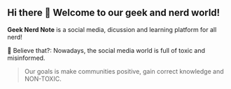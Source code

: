 ## Hi there 👋 Welcome to our geek and nerd world! 

<!--

**Here are some ideas to get you started:**

🙋‍♀️ A short introduction - what is your organization all about?
🌈 Contribution guidelines - how can the community get involved?
👩‍💻 Useful resources - where can the community find your docs? Is there anything else the community should know?
🍿 Fun facts - what does your team eat for breakfast?
🧙 Remember, you can do mighty things with the power of [Markdown](https://docs.github.com/github/writing-on-github/getting-started-with-writing-and-formatting-on-github/basic-writing-and-formatting-syntax)
-->

**Geek Nerd Note** is a social media, dicussion and learning platform for all nerd! 

🍿 Believe  that?: Nowadays, the social media world is full of toxic and misinformed.

> Our goals is make communities positive, gain correct knowledge and NON-TOXIC.
